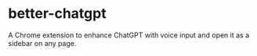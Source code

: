 # better-chatgpt

A Chrome extension to enhance ChatGPT with voice input and open it as a sidebar on any page.
